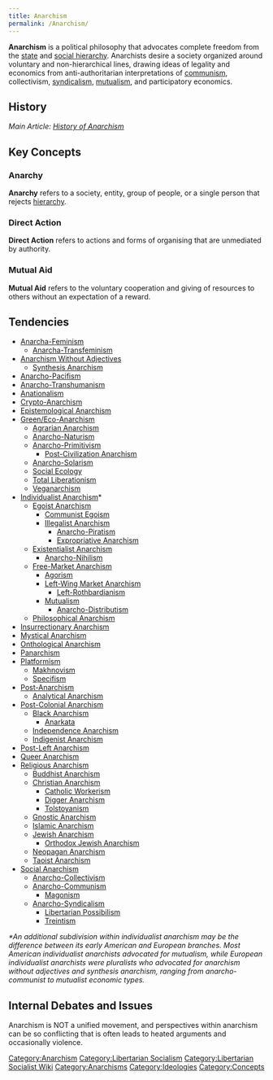 ```yaml
---
title: Anarchism
permalink: /Anarchism/
---
```


**Anarchism** is a political philosophy that advocates complete freedom
from the [state](State_(Polity) "wikilink") and [social
hierarchy](Social_Hierarchy "wikilink"). Anarchists desire a society
organized around voluntary and non-hierarchical lines, drawing ideas of
legality and economics from anti-authoritarian interpretations of
[communism](Anarcho-Communism "wikilink"), collectivism,
[syndicalism](Anarcho-Syndicalism "wikilink"),
[mutualism](mutualism "wikilink"), and participatory economics.

## History

*Main Article: [History of Anarchism](History_of_Anarchism "wikilink")*

## Key Concepts

### Anarchy

**Anarchy** refers to a society, entity, group of people, or a single
person that rejects [hierarchy](Social_Hierarchy "wikilink").

### Direct Action

**Direct Action** refers to actions and forms of organising that are
unmediated by authority.

### Mutual Aid

**Mutual Aid** refers to the voluntary cooperation and giving of
resources to others without an expectation of a reward.

## Tendencies

- [Anarcha-Feminism](Anarcha-Feminism "wikilink")
  - [Anarcha-Transfeminism](Anarcha-Transfeminism "wikilink")
- [Anarchism Without
  Adjectives](Anarchism_Without_Adjectives "wikilink")
  - [Synthesis Anarchism](Synthesis_Anarchism "wikilink")
- [Anarcho-Pacifism](Anarcho-Pacifism "wikilink")
- [Anarcho-Transhumanism](Anarcho-Transhumanism "wikilink")
- [Anationalism](Anationalism "wikilink")
- [Crypto-Anarchism](Crypto-Anarchism "wikilink")
- [Epistemological Anarchism](Epistemological_Anarchism "wikilink")
- [Green/Eco-Anarchism](Green_Anarchism "wikilink")
  - [Agrarian Anarchism](Agrarian_Anarchism "wikilink")
  - [Anarcho-Naturism](Anarcho-Naturism "wikilink")
  - [Anarcho-Primitivism](Anarcho-Primitivism "wikilink")
    - [Post-Civilization
      Anarchism](Post-Civilization_Anarchism "wikilink")
  - [Anarcho-Solarism](Anarcho-Solarism "wikilink")
  - [Social Ecology](Social_Ecology "wikilink")
  - [Total Liberationism](Total_Liberationism "wikilink")
  - [Veganarchism](Veganarchism "wikilink")
- [Individualist Anarchism](Individualist_Anarchism "wikilink")\*
  - [Egoist Anarchism](Egoist_Anarchism "wikilink")
    - [Communist Egoism](Communist_Egoism "wikilink")
    - [Illegalist Anarchism](Illegalist_Anarchism "wikilink")
      - [Anarcho-Piratism](Anarcho-Piratism "wikilink")
      - [Expropriative Anarchism](Expropriative_Anarchism "wikilink")
  - [Existentialist Anarchism](Existentialist_Anarchism "wikilink")
    - [Anarcho-Nihilism](Anarcho-Nihilism "wikilink")
  - [Free-Market Anarchism](Free-Market_Anarchism "wikilink")
    - [Agorism](Agorism "wikilink")
    - [Left-Wing Market
      Anarchism](Left-Wing_Market_Anarchism "wikilink")
      - [Left-Rothbardianism](Left-Rothbardianism "wikilink")
    - [Mutualism](Mutualism "wikilink")
      - [Anarcho-Distributism](Anarcho-Distributism "wikilink")
  - [Philosophical Anarchism](Philosophical_Anarchism "wikilink")
- [Insurrectionary Anarchism](Insurrectionary_Anarchism "wikilink")
- [Mystical Anarchism](Mystical_Anarchism "wikilink")
- [Onthological Anarchism](Onthological_Anarchism "wikilink")
- [Panarchism](Panarchism "wikilink")
- [Platformism](Platformism "wikilink")
  - [Makhnovism](Makhnovism "wikilink")
  - [Specifism](Specifism "wikilink")
- [Post-Anarchism](Post-Anarchism "wikilink")
  - [Analytical Anarchism](Analytical_Anarchism "wikilink")
- [Post-Colonial Anarchism](Post-Colonial_Anarchism "wikilink")
  - [Black Anarchism](Black_Anarchism "wikilink")
    - [Anarkata](Anarkata "wikilink")
  - [Independence Anarchism](Independence_Anarchism "wikilink")
  - [Indigenist Anarchism](Indigenist_Anarchism "wikilink")
- [Post-Left Anarchism](Post-Left_Anarchism "wikilink")
- [Queer Anarchism](Queer_Anarchism "wikilink")
- [Religious Anarchism](Religious_Anarchism "wikilink")
  - [Buddhist Anarchism](Buddhist_Anarchism "wikilink")
  - [Christian Anarchism](Christian_Anarchism "wikilink")
    - [Catholic Workerism](Catholic_Workerism "wikilink")
    - [Digger Anarchism](Digger_Anarchism "wikilink")
    - [Tolstoyanism](Tolstoyanism "wikilink")
  - [Gnostic Anarchism](Gnostic_Anarchism "wikilink")
  - [Islamic Anarchism](Islamic_Anarchism "wikilink")
  - [Jewish Anarchism](Jewish_Anarchism "wikilink")
    - [Orthodox Jewish Anarchism](Orthodox_Jewish_Anarchism "wikilink")
  - [Neopagan Anarchism](Neopagan_Anarchism "wikilink")
  - [Taoist Anarchism](Taoist_Anarchism "wikilink")
- [Social Anarchism](Social_Anarchism "wikilink")
  - [Anarcho-Collectivism](Anarcho-Collectivism "wikilink")
  - [Anarcho-Communism](Anarcho-Communism "wikilink")
    - [Magonism](Magonism "wikilink")
  - [Anarcho-Syndicalism](Anarcho-Syndicalism "wikilink")
    - [Libertarian Possibilism](Libertarian_Possibilism "wikilink")
    - [Treintism](Treintism "wikilink")

*\*An additional subdivision within individualist anarchism may be the
difference between its early American and European branches. Most
American individualist anarchists advocated for mutualism, while
European individualist anarchists were pluralists who advocated for
anarchism without adjectives and synthesis anarchism, ranging from
anarcho-communist to mutualist economic types.*

## Internal Debates and Issues

Anarchism is NOT a unified movement, and perspectives within anarchism
can be so conflicting that is often leads to heated arguments and
occasionally violence.

[Category:Anarchism](Category:Anarchism "wikilink")
[Category:Libertarian
Socialism](Category:Libertarian_Socialism "wikilink")
[Category:Libertarian Socialist
Wiki](Category:Libertarian_Socialist_Wiki "wikilink")
[Category:Anarchisms](Category:Anarchisms "wikilink")
[Category:Ideologies](Category:Ideologies "wikilink")
[Category:Concepts](Category:Concepts "wikilink")